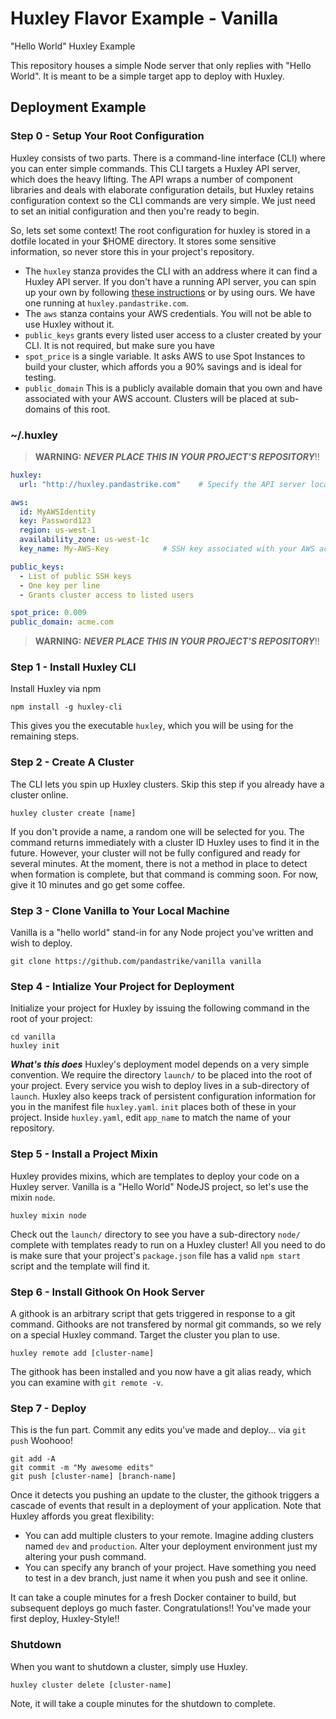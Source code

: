 # Huxley Flavor Example - Vanilla
"Hello World" Huxley Example

This repository houses a simple Node server that only replies with "Hello World".  It is meant to be a simple target app to deploy with Huxley.

## Deployment Example

### Step 0 - Setup Your Root Configuration
Huxley consists of two parts.  There is a command-line interface (CLI) where you can enter simple commands.  This CLI targets a Huxley API server, which does the heavy lifting.  The API wraps a number of component libraries and deals with elaborate configuration details, but Huxley retains configuration context so the CLI commands are very simple.  We just need to set an initial configuration and then you're ready to begin.

So, lets set some context! The root configuration for huxley is stored in a dotfile located in your $HOME directory.  It stores some sensitive information, so never store this in your project's repository.

- The `huxley` stanza provides the CLI with an address where it can find a Huxley API server.  If you don't have a running API server, you can spin up your own by following [these instructions][1] or by using ours.  We have one running at `huxley.pandastrike.com`.
- The `aws` stanza contains your AWS credentials.  You will not be able to use Huxley without it.
- `public_keys` grants every listed user access to a cluster created by your CLI.  It is not required, but make sure you have
- `spot_price` is a single variable.  It asks AWS to use Spot Instances to build your cluster, which affords you a 90% savings and is ideal for testing.
- `public_domain` This is a publicly available domain that you own and have associated with your AWS account.  Clusters will be placed at sub-domains of this root.

### ~/.huxley
> **WARNING:** ***NEVER PLACE THIS IN YOUR PROJECT'S REPOSITORY***!!
```yaml
huxley:
  url: "http://huxley.pandastrike.com"    # Specify the API server location

aws:
  id: MyAWSIdentity
  key: Password123
  region: us-west-1
  availability_zone: us-west-1c
  key_name: My-AWS-Key            # SSH key associated with your AWS account.

public_keys:
  - List of public SSH keys
  - One key per line
  - Grants cluster access to listed users

spot_price: 0.009
public_domain: acme.com

```
> **WARNING:** ***NEVER PLACE THIS IN YOUR PROJECT'S REPOSITORY***!!

### Step 1 - Install Huxley CLI
Install Huxley via npm
```shell
npm install -g huxley-cli
```

This gives you the executable `huxley`, which you will be using for the remaining steps.

### Step 2 - Create A Cluster
The CLI lets you spin up Huxley clusters.  Skip this step if you already have a cluster online.

```shell
huxley cluster create [name]
```
If you don't provide a name, a random one will be selected for you.  The command returns immediately with a cluster ID Huxley uses to find it in the future.  However, your cluster will not be fully configured and ready for several minutes.  At the moment, there is not a method in place to detect when formation is complete, but that command is comming soon.  For now, give it 10 minutes and go get some coffee.

### Step 3 - Clone Vanilla to Your Local Machine
Vanilla is a "hello world" stand-in for any Node project you've written and wish to deploy.

```shell
git clone https://github.com/pandastrike/vanilla vanilla
```

### Step 4 - Intialize Your Project for Deployment
Initialize your project for Huxley by issuing the following command in the root of your project:
```shell
cd vanilla
huxley init
```
***What's this does***
Huxley's deployment model depends on a very simple convention.  We require the directory `launch/` to be placed into the root of your project.  Every service you wish to deploy lives in a sub-directory of `launch`.  Huxley also keeps track of persistent configuration information for you in the manifest file `huxley.yaml`.  `init` places both of these in your project.  Inside `huxley.yaml`, edit `app_name` to match the name of your repository.  

### Step 5 - Install a Project Mixin
Huxley provides mixins, which are templates to deploy your code on a Huxley server.  Vanilla is a "Hello World" NodeJS project, so let's use the mixin `node`.

```shell
huxley mixin node
```

Check out the `launch/` directory to see you have a sub-directory `node/` complete with templates ready to run on a Huxley cluster!  All you need to do is make sure that your project's `package.json` file has a valid `npm start` script and the template will find it.

### Step 6 - Install Githook On Hook Server
A githook is an arbitrary script that gets triggered in response to a git command.  Githooks are not transfered by normal git commands, so we rely on a special Huxley command.  Target the cluster you plan to use.

```shell
huxley remote add [cluster-name]
```

The githook has been installed and you now have a git alias ready, which you can examine with `git remote -v`.


### Step 7 - Deploy
This is the fun part.  Commit any edits you've made and deploy...  via `git push`  Woohooo!
```shell
git add -A
git commit -m "My awesome edits"
git push [cluster-name] [branch-name]
```

Once it detects you pushing an update to the cluster, the githook triggers a cascade of events that result in a deployment of your application.  Note that Huxley affords you great flexibility:

- You can add multiple clusters to your remote.  Imagine adding clusters named `dev` and `production`.  Alter your deployment environment just my altering your push command.
- You can specify any branch of your project.  Have something you need to test in a dev branch, just name it when you push and see it online.

It can take a couple minutes for a fresh Docker container to build, but subsequent deploys go much faster.  Congratulations!!  You've made your first deploy, Huxley-Style!!

### Shutdown
When you want to shutdown a cluster, simply use Huxley.
```shell
huxley cluster delete [cluster-name]
```

Note, it will take a couple minutes for the shutdown to complete.

[1]:https://github.com/pandastrike/huxley
